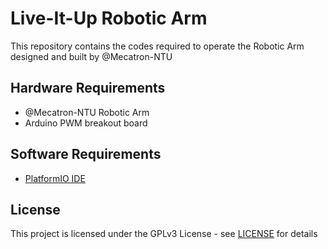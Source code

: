 # Live-It-Up Robotic Arm
This repository contains the codes required to operate the Robotic Arm designed and built by @Mecatron-NTU

## Hardware Requirements
- @Mecatron-NTU Robotic Arm
- Arduino PWM breakout board

## Software Requirements
- [PlatformIO IDE](https://platformio.org)

## License
This project is licensed under the GPLv3 License - see [LICENSE](../LICENSE.md) for details
